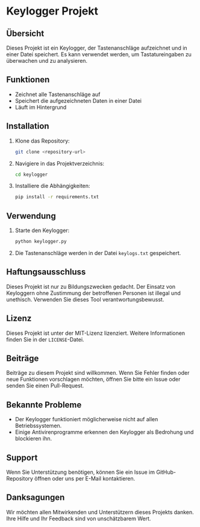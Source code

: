 # Keylogger Projekt

## Übersicht

Dieses Projekt ist ein Keylogger, der Tastenanschläge aufzeichnet und in einer Datei speichert. Es kann verwendet werden, um Tastatureingaben zu überwachen und zu analysieren.

## Funktionen

- Zeichnet alle Tastenanschläge auf
- Speichert die aufgezeichneten Daten in einer Datei
- Läuft im Hintergrund

## Installation

1. Klone das Repository:
    ```bash
    git clone <repository-url>
    ```
2. Navigiere in das Projektverzeichnis:
    ```bash
    cd keylogger
    ```
3. Installiere die Abhängigkeiten:
    ```bash
    pip install -r requirements.txt
    ```

## Verwendung

1. Starte den Keylogger:
    ```bash
    python keylogger.py
    ```
2. Die Tastenanschläge werden in der Datei `keylogs.txt` gespeichert.

## Haftungsausschluss

Dieses Projekt ist nur zu Bildungszwecken gedacht. Der Einsatz von Keyloggern ohne Zustimmung der betroffenen Personen ist illegal und unethisch. Verwenden Sie dieses Tool verantwortungsbewusst.

## Lizenz

Dieses Projekt ist unter der MIT-Lizenz lizenziert. Weitere Informationen finden Sie in der `LICENSE`-Datei.

## Beiträge

Beiträge zu diesem Projekt sind willkommen. Wenn Sie Fehler finden oder neue Funktionen vorschlagen möchten, öffnen Sie bitte ein Issue oder senden Sie einen Pull-Request.

## Bekannte Probleme

- Der Keylogger funktioniert möglicherweise nicht auf allen Betriebssystemen.
- Einige Antivirenprogramme erkennen den Keylogger als Bedrohung und blockieren ihn.

## Support

Wenn Sie Unterstützung benötigen, können Sie ein Issue im GitHub-Repository öffnen oder uns per E-Mail kontaktieren.

## Danksagungen

Wir möchten allen Mitwirkenden und Unterstützern dieses Projekts danken. Ihre Hilfe und Ihr Feedback sind von unschätzbarem Wert.
